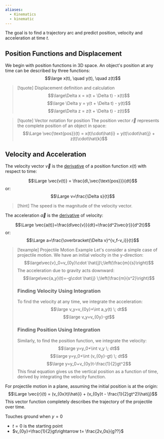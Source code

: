 ```yaml
---
aliases:
  - Kinematics
  - kinematic
---
```

The goal is to find a trajectory arc and predict position, velocity and acceleration at time $t$.

## Position Functions and Displacement 

We begin with position functions in 3D space. An object's position at any time can be described by three functions: 
$$\large x(t), \quad y(t), \quad z(t)$$

> [!quote] Displacement definition and calculation
> $$\large\Delta x = x(t + \Delta t) - x(t)$$$$\large \Delta y = y(t + \Delta t) - y(t)$$$$\large\Delta z = z(t + \Delta t) - z(t)$$

> [!quote] Vector notation for position
> The position vector $\vec{r}$ represents the complete position of an object in space: 
> $$\Large \vec{\text{pos}}(t) = x(t)\cdot\hat{i} + y(t)\cdot\hat{j} + z(t)\cdot\hat{k}$$

## Velocity and Acceleration 

The velocity vector $\vec{v}$ is the [derivative](../../Calculus/8.%20Differentiation.md) of a position function $x(t)$ with respect to time:

$$\Large \vec{v(t)} = \frac{d\,\vec{\text{pos}}}{dt}$$
or:
$$\Large v=\frac{\Delta s}{t}$$

> [!hint]
> The speed is the magnitude of the velocity vector. 


The acceleration $\vec{a}$ is the [derivative](../../Calculus/8.%20Differentiation.md) of velocity: 

$$\Large \vec{a(t)}=\frac{d\vec{v}}{dt}=\frac{d^2\vec{r}}{d^2t}$$
or:
$$\Large a=\frac{\overbracket{\Delta v}^{v_f-v_i}}{t}$$

> [!example] Projectile Motion Example 
> Let's consider a simple case of projectile motion. We have an initial velocity in the y-direction: 
> $$\large\vec{v}_0=v_{0y}\cdot \hat{j}\;\left(\frac{m}{s}\right)$$
> The acceleration due to gravity acts downward: 
> $$\large\vec{a_y}(t)=-g\cdot \hat{j} \;\left(\frac{m}{s^2}\right)$$
> ### Finding Velocity Using Integration 
> 
> To find the velocity at any time, we integrate the acceleration: 
> $$\large v_y=v_{0y}+\int a_y(t) \; dt$$$$\large v_y=v_{0y}-gt$$
> ### Finding Position Using Integration 
> 
> Similarly, to find the position function, we integrate the velocity: $$\large y=y_0+\int v_y \; dt$$ $$\large y=y_0+\int (v_{0y}-gt) \; dt$$ $$\large y=y_0+v_{0y}t-\frac{1}{2}gt^2$$
> This final equation gives us the vertical position as a function of time, derived by integrating the velocity function. 


For projectile motion in a plane, assuming the initial position is at the origin: $$\Large \vec{r}(t) = (v_{0x}t)\hat{i} + (v_{0y}t - \frac{1}{2}gt^2)\hat{j}$$This vector function completely describes the trajectory of the projectile over time.

Touches ground when $y=0$
- $t=0$ is the starting point
- $v_{0y}=\frac{1}{2}gt\rightarrow t= \frac{2v_0s}{g??}$
